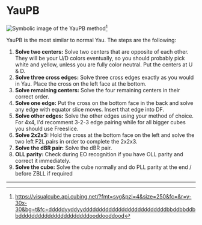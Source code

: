 # YauPB
<image class="right" alt="Symbolic image of the YauPB method" src="/images/yau/yaupb/yaupb.svg">[^yaupb]<br>

YauPB is the most similar to normal Yau. The steps are the following:
1. **Solve two centers:** Solve two centers that are opposite of each other. They will be your U/D colors eventually, so you should probably pick white and yellow, unless you are fully color neutral. Put the centers at U & D.
2. **Solve three cross edges:** Solve three cross edges exactly as you would in Yau. Place the cross on the left face at the bottom.
3. **Solve remaining centers:** Solve the four remaining centers in their correct order.
4. **Solve one edge:** Put the cross on the bottom face in the back and solve any edge with equator slice moves. Insert that edge into DF.
5. **Solve other edges:** Solve the other edges using your method of choice. For 4x4, I'd recomment 3-2-3 edge pairing while for all bigger cubes you should use Freeslice.
6. **Solve 2x2x3:** Hold the cross at the bottom face on the left and solve the two left F2L pairs in order to complete the 2x2x3.
7. **Solve the dBR pair:** Solve the dBR pair.
8. **OLL parity:** Check during EO recognition if you have OLL parity and correct it immediately.
9. **Solve the cube:** Solve the cube normally and do PLL parity at the end / before ZBLL if required

<hr>

[^yaupb]: <https://visualcube.api.cubing.net/?fmt=svg&pzl=4&size=250&fc=&r=y-30x-30&bg=t&fc=dddddyyddyyddddddddddddddddddddddddddbbddbbddbbddddddddddddddddddddddooddooddood>